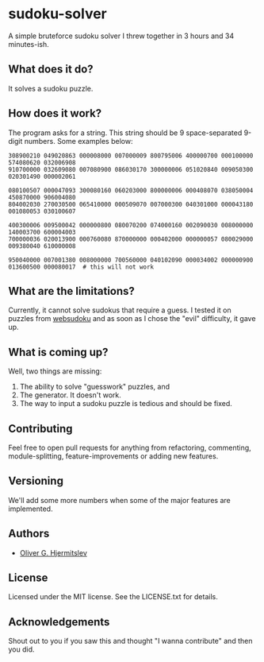 # sudoku-solver
A simple bruteforce sudoku solver I threw together in 3 hours and 34 minutes-ish.

## What does it do?

It solves a sudoku puzzle.

## How does it work?

The program asks for a string. This string should be 9 space-separated 9-digit numbers. Some examples below:

```
308900210 049020863 000008000 007000009 800795006 400000700 000100000 574080620 032006908
910700000 032609080 007080900 086030170 300000006 051020840 009050300 020301490 000002061

080100507 000047093 300080160 060203000 800000006 000408070 038050004 450870000 906004080
804002030 270030500 065410000 000509070 007000300 040301000 000043180 001080053 030100607

400300006 009500042 000000800 080070200 074000160 002090030 008000000 140003700 600004003
700000036 020013900 000760080 870000000 000402000 000000057 080029000 009380040 610000008

950040000 007001380 008000000 700560000 040102090 000034002 000000900 013600500 000080017  # this will not work
```

## What are the limitations?

Currently, it cannot solve sudokus that require a guess. I tested it on puzzles from [websudoku](https://www.websudoku.com/) and as soon as I chose the "evil" difficulty, it gave up.

## What is coming up?

Well, two things are missing:
1. The ability to solve "guesswork" puzzles, and
2. The generator. It doesn't work.
3. The way to input a sudoku puzzle is tedious and should be fixed.

## Contributing

Feel free to open pull requests for anything from refactoring, commenting, module-splitting, feature-improvements or adding new features. 

## Versioning

We'll add some more numbers when some of the major features are implemented.

## Authors

* [Oliver G. Hjermitslev](https://github.com/ChaiKnight)

## License

Licensed under the MIT license. See the LICENSE.txt for details.

## Acknowledgements

Shout out to you if you saw this and thought "I wanna contribute" and then you did.
